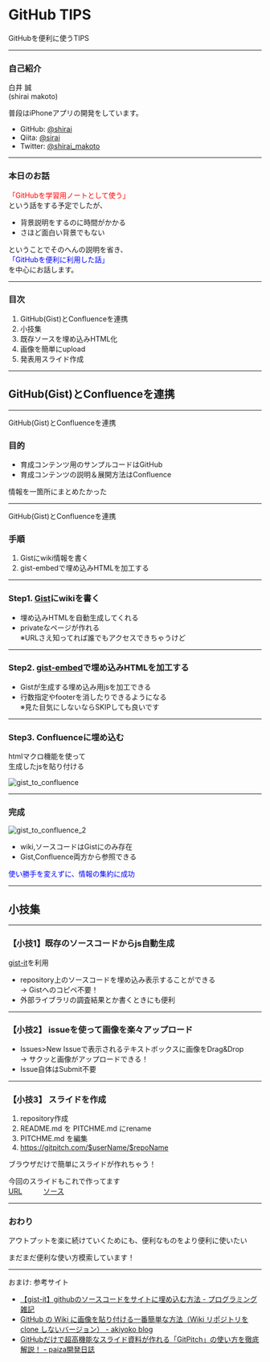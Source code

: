 # GitHub TIPS
GitHubを便利に使うTIPS

---

### 自己紹介

白井 誠  
(shirai makoto)

普段はiPhoneアプリの開発をしています。

- GitHub: [@shirai](https://github.com/shirai)
- Qiita: [@sirai](https://qiita.com/sirai)
- Twitter: [@shirai_makoto](https://twitter.com/shirai_makoto)

---

### 本日のお話

<font color="red">「GitHubを学習用ノートとして使う」</font>  
という話をする予定でしたが、

- 背景説明をするのに時間がかかる
- さほど面白い背景でもない

ということでそのへんの説明を省き、  
<font color="blue">「GitHubを便利に利用した話」</font>  
を中心にお話します。

---

### 目次

1. GitHub(Gist)とConfluenceを連携  
2. 小技集
  1. 既存ソースを埋め込みHTML化
  2. 画像を簡単にupload
  3. 発表用スライド作成

---

## GitHub(Gist)とConfluenceを連携

---

GitHub(Gist)とConfluenceを連携

### 目的

- 育成コンテンツ用のサンプルコードはGitHub
- 育成コンテンツの説明＆展開方法はConfluence

情報を一箇所にまとめたかった

---

GitHub(Gist)とConfluenceを連携

### 手順

1. Gistにwiki情報を書く
2. gist-embedで埋め込みHTMLを加工する

---

### Step1. [Gist](https://gist.github.com)にwikiを書く

- 埋め込みHTMLを自動生成してくれる
- privateなページが作れる  
  ※URLさえ知ってれば誰でもアクセスできちゃうけど

---

### Step2. [gist-embed](http://blairvanderhoof.com/gist-embed/)で埋め込みHTMLを加工する

- Gistが生成する埋め込み用jsを加工できる
- 行数指定やfooterを消したりできるようになる  
  ※見た目気にしないならSKIPしても良いです

---

### Step3. Confluenceに埋め込む

htmlマクロ機能を使って  
生成したjsを貼り付ける

![gist_to_confluence](https://user-images.githubusercontent.com/16277668/41912333-600e93b0-798a-11e8-90d2-853a8b9a42a8.png)

---

### 完成

![gist_to_confluence_2](https://user-images.githubusercontent.com/16277668/41912332-5fe91c48-798a-11e8-82dd-0181310ab774.png)

- wiki,ソースコードはGistにのみ存在
- Gist,Confluence両方から参照できる  

<font color="blue">使い勝手を変えずに、情報の集約に成功</font>

---

## 小技集

---

### 【小技1】既存のソースコードからjs自動生成

[gist-it](http://gist-it.appspot.com/)を利用

- repository上のソースコードを埋め込み表示することができる  
  → Gistへのコピペ不要！
- 外部ライブラリの調査結果とか書くときにも便利

---

### 【小技2】 issueを使って画像を楽々アップロード

- Issues>New Issueで表示されるテキストボックスに画像をDrag&Drop  
  → サクッと画像がアップロードできる！
- Issue自体はSubmit不要

---

### 【小技3】 スライドを作成

1. repository作成
1. README.md を PITCHME.md にrename
1. PITCHME.md を編集
1. https://gitpitch.com/$userName/$repoName  

ブラウザだけで簡単にスライドが作れちゃう！ 

今回のスライドもこれで作ってます  
[URL](https://gitpitch.com/shirai/GitHubTIPS)　　　[ソース](https://github.com/shirai/GitHubTIPS/blob/master/PITCHME.md)

---

### おわり

アウトプットを楽に続けていくためにも、便利なものをより便利に使いたい

まだまだ便利な使い方模索しています！

---

おまけ: 参考サイト

- [【gist-it】githubのソースコードをサイトに埋め込む方法 - プログラミング雑記](https://algorithm.joho.info/programming/gist-it-github-soucecode-website/)
- [GitHub の Wiki に画像を貼り付ける一番簡単な方法（Wiki リポジトリを clone しないバージョン） - akiyoko blog](http://akiyoko.hatenablog.jp/entry/2016/08/30/051708)
- [GitHubだけで超高機能なスライド資料が作れる「GitPitch」の使い方を徹底解説！ - paiza開発日誌](https://paiza.hatenablog.com/entry/2017/06/22/GitHubだけで超高機能なスライド資料が作れる「GitPitch」の)
